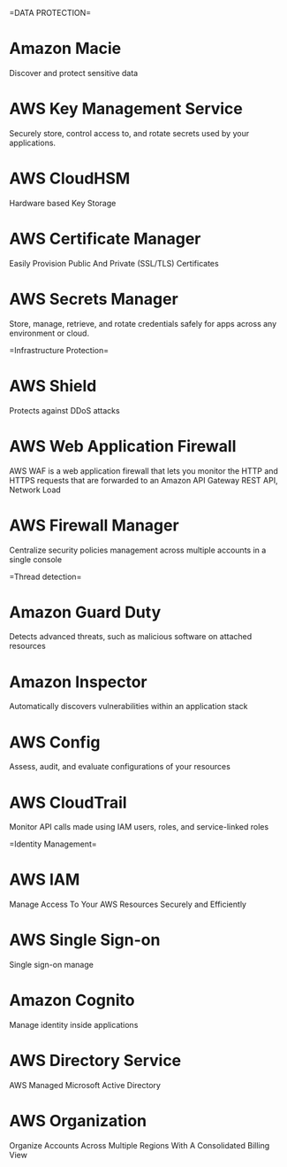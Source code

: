 
=DATA PROTECTION=
# Amazon Macie
Discover  and  protect sensitive data

# AWS Key Management Service
Securely store, control access to, and rotate secrets used by your applications.

# AWS CloudHSM
Hardware based Key Storage 

# AWS Certificate Manager
Easily Provision Public And Private (SSL/TLS) Certificates

# AWS Secrets Manager
Store, manage, retrieve, and rotate credentials safely for apps across any environment or cloud.

=Infrastructure Protection=
# AWS Shield
Protects against DDoS attacks

# AWS Web Application Firewall
AWS WAF is a web application firewall that lets you monitor the HTTP and HTTPS requests that are forwarded to an Amazon API Gateway REST API, Network Load

# AWS Firewall Manager
Centralize security policies management across multiple accounts in a single console

=Thread detection=

# Amazon Guard Duty
Detects advanced threats, such as malicious software on attached resources

# Amazon Inspector
Automatically discovers vulnerabilities within an application stack

# AWS Config
Assess, audit, and evaluate configurations of your resources

# AWS CloudTrail
Monitor API calls made using IAM users, roles, and service-linked roles

=Identity Management=

# AWS IAM
Manage Access To Your AWS Resources Securely and Efficiently

# AWS Single Sign-on
Single sign-on manage

# Amazon Cognito
Manage identity inside applications

# AWS Directory Service
AWS Managed Microsoft Active Directory

# AWS Organization
Organize Accounts Across Multiple Regions With A Consolidated Billing View